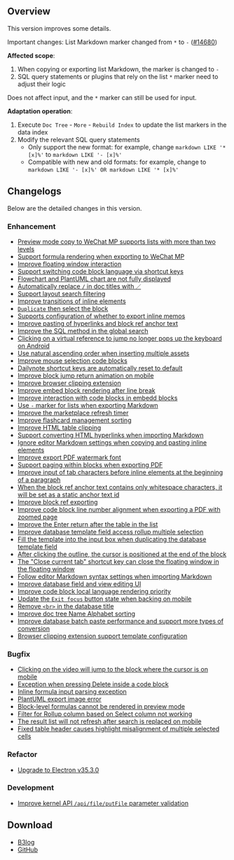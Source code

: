 ## Overview

This version improves some details.

Important changes: List Markdown marker changed from `*` to `-` ([#14680](https://github.com/siyuan-note/siyuan/issues/14680))

**Affected scope**:

1. When copying or exporting list Markdown, the marker is changed to `-`
2. SQL query statements or plugins that rely on the list `*` marker need to adjust their logic

Does not affect input, and the `*` marker can still be used for input.

**Adaptation operation**:

1. Execute `Doc Tree` - `More` - `Rebuild Index` to update the list markers in the data index
2. Modify the relevant SQL query statements
   * Only support the new format: for example, change `markdown LIKE '* [x]%'` to `markdown LIKE '- [x]%'`
   * Compatible with new and old formats: for example, change to `markdown LIKE '- [x]%' OR markdown LIKE '* [x]%'`

## Changelogs

Below are the detailed changes in this version.

### Enhancement

* [Preview mode copy to WeChat MP supports lists with more than two levels](https://github.com/siyuan-note/siyuan/issues/11276)
* [Support formula rendering when exporting to WeChat MP](https://github.com/siyuan-note/siyuan/issues/12571)
* [Improve floating window interaction](https://github.com/siyuan-note/siyuan/issues/13296)
* [Support switching code block language via shortcut keys](https://github.com/siyuan-note/siyuan/issues/14126)
* [Flowchart and PlantUML chart are not fully displayed](https://github.com/siyuan-note/siyuan/issues/14132)
* [Automatically replace `/` in doc titles with `／`](https://github.com/siyuan-note/siyuan/issues/14134)
* [Support layout search filtering](https://github.com/siyuan-note/siyuan/issues/14176)
* [Improve transitions of inline elements](https://github.com/siyuan-note/siyuan/issues/14290)
* [`Duplicate` then select the block](https://github.com/siyuan-note/siyuan/issues/14567)
* [Supports configuration of whether to export inline memos](https://github.com/siyuan-note/siyuan/issues/14605)
* [Improve pasting of hyperlinks and block ref anchor text](https://github.com/siyuan-note/siyuan/issues/14625)
* [Improve the SQL method in the global search](https://github.com/siyuan-note/siyuan/issues/14641)
* [Clicking on a virtual reference to jump no longer pops up the keyboard on Android](https://github.com/siyuan-note/siyuan/issues/14642)
* [Use natural ascending order when inserting multiple assets](https://github.com/siyuan-note/siyuan/issues/14643)
* [Improve mouse selection code blocks](https://github.com/siyuan-note/siyuan/pull/14646)
* [Dailynote shortcut keys are automatically reset to default](https://github.com/siyuan-note/siyuan/issues/14652)
* [Improve block jump return animation on mobile](https://github.com/siyuan-note/siyuan/issues/14655)
* [Improve browser clipping extension](https://github.com/siyuan-note/siyuan/issues/14669)
* [Improve embed block rendering after line break](https://github.com/siyuan-note/siyuan/issues/14672)
* [Improve interaction with code blocks in embedd blocks](https://github.com/siyuan-note/siyuan/issues/14678)
* [Use `-` marker for lists when exporting Markdown](https://github.com/siyuan-note/siyuan/issues/14680)
* [Improve the marketplace refresh timer](https://github.com/siyuan-note/siyuan/issues/14685)
* [Improve flashcard management sorting](https://github.com/siyuan-note/siyuan/issues/14686)
* [Improve HTML table clipping](https://github.com/siyuan-note/siyuan/issues/14688)
* [Support converting HTML hyperlinks when importing Markdown](https://github.com/siyuan-note/siyuan/issues/14689)
* [Ignore editor Markdown settings when copying and pasting inline elements](https://github.com/siyuan-note/siyuan/issues/14690)
* [Improve export PDF watermark font](https://github.com/siyuan-note/siyuan/issues/14693)
* [Support paging within blocks when exporting PDF](https://github.com/siyuan-note/siyuan/issues/14702)
* [Improve input of tab characters before inline elements at the beginning of a paragraph](https://github.com/siyuan-note/siyuan/issues/14703)
* [When the block ref anchor text contains only whitespace characters, it will be set as a static anchor text id](https://github.com/siyuan-note/siyuan/issues/14704)
* [Improve block ref exporting](https://github.com/siyuan-note/siyuan/issues/14710)
* [Improve code block line number alignment when exporting a PDF with zoomed page](https://github.com/siyuan-note/siyuan/issues/14719)
* [Improve the Enter return after the table in the list](https://github.com/siyuan-note/siyuan/issues/14720)
* [Improve database template field access rollup multiple selection](https://github.com/siyuan-note/siyuan/issues/14723)
* [Fill the template into the input box when duplicating the database template field](https://github.com/siyuan-note/siyuan/issues/14724)
* [After clicking the outline, the cursor is positioned at the end of the block](https://github.com/siyuan-note/siyuan/issues/14725)
* [The "Close current tab" shortcut key can close the floating window in the floating window](https://github.com/siyuan-note/siyuan/issues/14729)
* [Follow editor Markdown syntax settings when importing Markdown](https://github.com/siyuan-note/siyuan/issues/14731)
* [Improve database field and view editing UI](https://github.com/siyuan-note/siyuan/issues/14765)
* [Improve code block local language rendering priority](https://github.com/siyuan-note/siyuan/issues/14767)
* [Update the `Exit focus` button state when backing on mobile](https://github.com/siyuan-note/siyuan/issues/14769)
* [Remove `<br>` in the database title](https://github.com/siyuan-note/siyuan/issues/14770)
* [Improve doc tree Name Alphabet sorting](https://github.com/siyuan-note/siyuan/issues/14773)
* [Improve database batch paste performance and support more types of conversion](https://github.com/siyuan-note/siyuan/issues/14780)
* [Browser clipping extension support template configuration](https://github.com/siyuan-note/siyuan/issues/14801)

### Bugfix

* [Clicking on the video will jump to the block where the cursor is on mobile](https://github.com/siyuan-note/siyuan/issues/14569)
* [Exception when pressing Delete inside a code block](https://github.com/siyuan-note/siyuan/issues/14645)
* [Inline formula input parsing exception](https://github.com/siyuan-note/siyuan/issues/14666)
* [PlantUML export image error](https://github.com/siyuan-note/siyuan/issues/14668)
* [Block-level formulas cannot be rendered in preview mode](https://github.com/siyuan-note/siyuan/issues/14671)
* [Filter for Rollup column based on Select column not working](https://github.com/siyuan-note/siyuan/issues/14706)
* [The result list will not refresh after search is replaced on mobile](https://github.com/siyuan-note/siyuan/issues/14715)
* [Fixed table header causes highlight misalignment of multiple selected cells](https://github.com/siyuan-note/siyuan/issues/14777)

### Refactor

* [Upgrade to Electron v35.3.0](https://github.com/siyuan-note/siyuan/issues/14660)

### Development

* [Improve kernel API `/api/file/putFile` parameter validation](https://github.com/siyuan-note/siyuan/issues/14658)

## Download

* [B3log](https://b3log.org/siyuan/en/download.html)
* [GitHub](https://github.com/siyuan-note/siyuan/releases)
